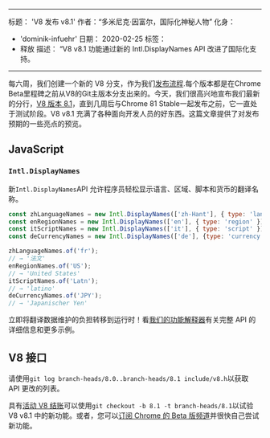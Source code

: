 ***

标题： 'V8 发布 v8.1'
作者：“多米尼克·因富尔，国际化神秘人物”
化身：

*   'dominik-infuehr'
    日期： 2020-02-25
    标签：
*   释放
    描述： “V8 v8.1 功能通过新的 Intl.DisplayNames API 改进了国际化支持。

***

每六周，我们创建一个新的 V8 分支，作为我们[发布流程](https://v8.dev/docs/release-process).每个版本都是在Chrome Beta里程碑之前从V8的Git主版本分支出来的。今天，我们很高兴地宣布我们最新的分行，[V8 版本 8.1](https://chromium.googlesource.com/v8/v8.git/+log/branch-heads/8.1)，直到几周后与Chrome 81 Stable一起发布之前，它一直处于测试阶段。V8 v8.1 充满了各种面向开发人员的好东西。这篇文章提供了对发布预期的一些亮点的预览。

## JavaScript

### `Intl.DisplayNames`

新`Intl.DisplayNames`API 允许程序员轻松显示语言、区域、脚本和货币的翻译名称。

```js
const zhLanguageNames = new Intl.DisplayNames(['zh-Hant'], { type: 'language' });
const enRegionNames = new Intl.DisplayNames(['en'], { type: 'region' });
const itScriptNames = new Intl.DisplayNames(['it'], { type: 'script' });
const deCurrencyNames = new Intl.DisplayNames(['de'], {type: 'currency'});

zhLanguageNames.of('fr');
// → '法文'
enRegionNames.of('US');
// → 'United States'
itScriptNames.of('Latn');
// → 'latino'
deCurrencyNames.of('JPY');
// → 'Japanischer Yen'
```

立即将翻译数据维护的负担转移到运行时！看[我们的功能解释器](https://v8.dev/features/intl-displaynames)有关完整 API 的详细信息和更多示例。

## V8 接口

请使用`git log branch-heads/8.0..branch-heads/8.1 include/v8.h`以获取 API 更改的列表。

具有[活动 V8 结账](/docs/source-code#using-git)可以使用`git checkout -b 8.1 -t branch-heads/8.1`以试验 V8 v8.1 中的新功能。或者，您可以[订阅 Chrome 的 Beta 版频道](https://www.google.com/chrome/browser/beta.html)并很快自己尝试新功能。

